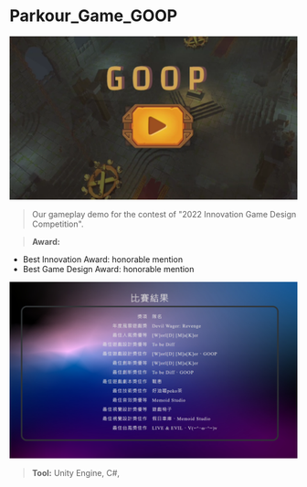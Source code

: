 # Parkour_Game_GOOP

[![Everything Is AWESOME](https://github.com/punkfulw/Parkour_Game_GOOP/blob/main/img/thumb.png)](https://www.youtube.com/watch?v=pvrQ9fpa9MQ)
<p></p>

> Our gameplay demo for the contest of "2022 Innovation Game Design Competition".  

> **Award:**     
  - Best Innovation Award: honorable mention     
  - Best Game Design Award: honorable mention  
  
![Award](https://github.com/punkfulw/Parkour_Game_GOOP/blob/main/img/得獎.png)

> **Tool:**     Unity Engine, C#,
